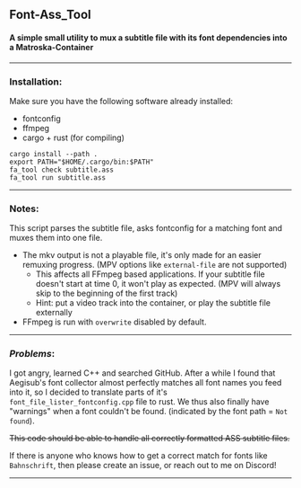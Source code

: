 ## **Font-Ass_Tool**

#### A simple small utility to mux a subtitle file with its font dependencies into a Matroska-Container

___

### **Installation:**

Make sure you have the following software already installed:
+ fontconfig
+ ffmpeg
+ cargo + rust (for compiling)

```
cargo install --path .
export PATH="$HOME/.cargo/bin:$PATH"
fa_tool check subtitle.ass
fa_tool run subtitle.ass
```
___

### **Notes:**

This script parses the subtitle file, asks fontconfig for a matching font and muxes them into one file.
+ The mkv output is not a playable file, it's only made for an easier remuxing progress. (MPV options like `external-file` are not supported)
    * This affects all FFmpeg based applications. If your subtitle file doesn't start at time 0, it won't play as expected. (MPV will always skip to the beginning of the first track)
    * Hint: put a video track into the container, or play the subtitle file externally
+ FFmpeg is run with `overwrite` disabled by default. 

___

### **_Problems_:**

I got angry, learned C++ and searched GitHub. After a while I found that Aegisub's font collector almost perfectly matches all font names you feed into it, so I decided to translate parts of it's `font_file_lister_fontconfig.cpp` file to rust. We thus also finally have "warnings" when a font couldn't be found. (indicated by the font path = `Not found`).

~~This code should be able to handle all correctly formatted ASS subtitle files.~~ 

If there is anyone who knows how to get a correct match for fonts like `Bahnschrift`, then please create an issue, or reach out to me on Discord!


___
